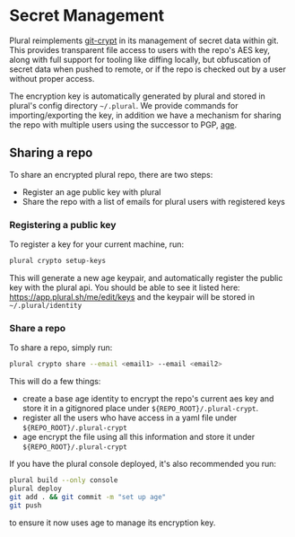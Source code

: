 # Secret Management

Plural reimplements [git-crypt](https://github.com/AGWA/git-crypt) in its management of secret data within git.  This provides transparent file access to users with the repo's AES key, along with full support for tooling like diffing locally, but obfuscation of secret data when pushed to remote, or if the repo is checked out by a user without proper access.

The encryption key is automatically generated by plural and stored in plural's config directory `~/.plural`.  We provide commands for importing/exporting the key, in addition we have a mechanism for sharing the repo with multiple users using the successor to PGP, [age](https://github.com/FiloSottile/age).

## Sharing a repo

To share an encrypted plural repo, there are two steps:

* Register an age public key with plural
* Share the repo with a list of emails for plural users with registered keys

### Registering a public key

To register a key for your current machine, run:

```bash
plural crypto setup-keys
```

This will generate a new age keypair, and automatically register the public key with the plural api. You should be able to see it listed here: https://app.plural.sh/me/edit/keys and the keypair will be stored in `~/.plural/identity`

### Share a repo

To share a repo, simply run:

```bash
plural crypto share --email <email1> --email <email2>
```

This will do a few things:

* create a base age identity to encrypt the repo's current aes key and store it in a gitignored place under `${REPO_ROOT}/.plural-crypt`.
* register all the users who have access in a yaml file under `${REPO_ROOT}/.plural-crypt`
* age encrypt the file using all this information and store it under `${REPO_ROOT}/.plural-crypt`

If you have the plural console deployed, it's also recommended you run:

```bash
plural build --only console
plural deploy
git add . && git commit -m "set up age"
git push
```

to ensure it now uses age to manage its encryption key.
